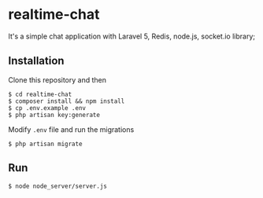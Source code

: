# realtime-chat
It's a simple chat application with Laravel 5, Redis, node.js, socket.io library;

## Installation
Clone this repository and then

```
$ cd realtime-chat
$ composer install && npm install
$ cp .env.example .env
$ php artisan key:generate
```
Modify `.env` file and run the migrations

```
$ php artisan migrate
```

## Run
```bash
$ node node_server/server.js
```
